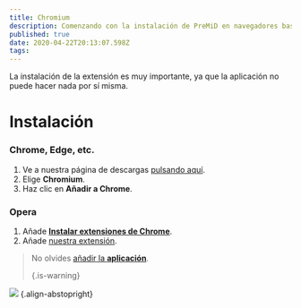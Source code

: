 ```yaml
---
title: Chromium
description: Comenzando con la instalación de PreMiD en navegadores basados en Chromium
published: true
date: 2020-04-22T20:13:07.598Z
tags:
---
```


La instalación de la extensión es muy importante, ya que la aplicación no puede hacer nada por sí misma.

# Instalación
### Chrome, Edge, etc.
1. Ve a nuestra página de descargas [pulsando aquí](https://premid.app/downloads).
2. Elige **Chromium**.
3. Haz clic en **Añadir a Chrome**.

### Opera
1. Añade **[Instalar extensiones de Chrome](https://addons.opera.com/en/extensions/details/install-chrome-extensions/)**.
2. Añade [nuestra extensión](https://premid.app/downloads).

> No olvides [añadir la **aplicación**](/install). 
> 
> {.is-warning}

![](https://img.icons8.com/color/2x/chrome.png) {.align-abstopright}